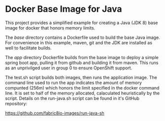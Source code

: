 # Docker Base Image for Java

This project provides a simplified example for creating a Java (JDK 8) base image for docker that honors memory limits.

The *base* directory contains a Dockerfile used to build the base Java image. For convenience in this example, maven, git and the JDK are installed as well to facilitate builds.

The *app* directory Dockerfile builds from the base image to deploy a simple spring boot app, pulling it from github and building it from maven. This runs as an unprivilged user in group 0 to ensure OpenShift support.

The test.sh script builds both images, then runs the application image.  The command line used to run the app indicates the amount of memory compunted (256m) which honors the limit specified in the docker command line.  It is set to half of the memory allocated, calaculated heuristically by the script.  Details on the run-java.sh script can be found in it's GitHub repository:

https://github.com/fabric8io-images/run-java-sh